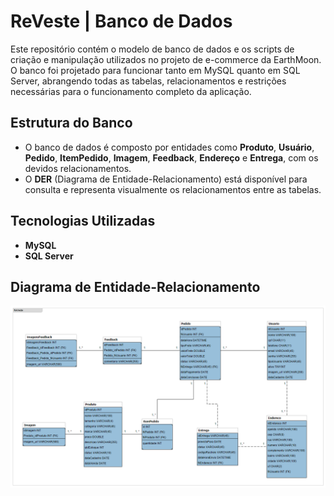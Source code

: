 # ReVeste | Banco de Dados
Este repositório contém o modelo de banco de dados e os scripts de criação e manipulação utilizados no projeto de e-commerce da EarthMoon. O banco foi projetado para funcionar tanto em MySQL quanto em SQL Server, abrangendo todas as tabelas, relacionamentos e restrições necessárias para o funcionamento completo da aplicação.

## Estrutura do Banco
- O banco de dados é composto por entidades como **Produto**, **Usuário**, **Pedido**, **ItemPedido**, **Imagem**, **Feedback**, **Endereço** e **Entrega**, com os devidos relacionamentos.
- O **DER** (Diagrama de Entidade-Relacionamento) está disponível para consulta e representa visualmente os relacionamentos entre as tabelas.

## Tecnologias Utilizadas
- **MySQL**
- **SQL Server**

## Diagrama de Entidade-Relacionamento
![DER - ReVeste](/DER%20-%20v3.3.png)
